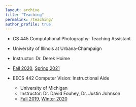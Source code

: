```yaml
---
layout: archive
title: "Teaching"
permalink: /teaching/
author_profile: true
---
```


*  CS 445 Computational Photography: Teaching Assistant
  * University of Illinois at Urbana-Champaign
  * Instructor: Dr. Derek Hoime
  *  [Fall 2020](https://courses.engr.illinois.edu/cs445/fa2020/), [Spring 2021](https://courses.engr.illinois.edu/cs445/sp2021/)

* EECS 442 Computer Vision: Instructional Aide
  * University of Michigan
  * Instructor: Dr. David Fouhey, Dr. Justin Johnson
  *  [Fall 2019](https://web.eecs.umich.edu/~fouhey/teaching/EECS442_F19/), [Winter 2020](https://web.eecs.umich.edu/~justincj/teaching/eecs442/WI2020/)
  